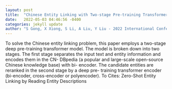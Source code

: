 ```yaml
---
layout: post
title:  "Chinese Entity Linking with Two-stage Pre-training Transformer Encoders"
date:   2022-05-03 04:46:56 -0400
categories: jekyll update
author: "S Gong, X Xiong, S Li, A Liu, Y Liu - 2022 International Conference on Machine , 2022"
---
```

To solve the Chinese entity linking problem, this paper employs a two-stage deep pre-training transformer model. The model is broken down into two stages. The first stage separates the input text and entity information and encodes them in the CN- DBpedia (a popular and large-scale open-source Chinese knowledge base) with bi- encoder. The candidate entities are reranked in the second stage by a deep pre- training transformer encoder (bi-encoder, cross-encoder or polyencoder). To Cites: Zero-Shot Entity Linking by Reading Entity Descriptions